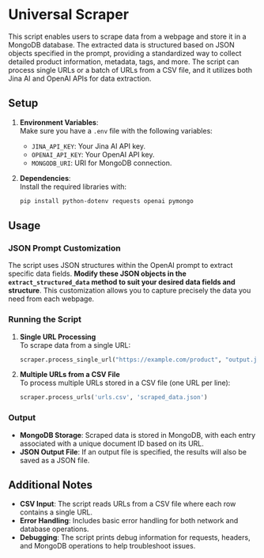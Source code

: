 # Universal Scraper

This script enables users to scrape data from a webpage and store it in a MongoDB database. The extracted data is structured based on JSON objects specified in the prompt, providing a standardized way to collect detailed product information, metadata, tags, and more. The script can process single URLs or a batch of URLs from a CSV file, and it utilizes both Jina AI and OpenAI APIs for data extraction.

## Setup

1. **Environment Variables**:  
   Make sure you have a `.env` file with the following variables:
   - `JINA_API_KEY`: Your Jina AI API key.
   - `OPENAI_API_KEY`: Your OpenAI API key.
   - `MONGODB_URI`: URI for MongoDB connection.

2. **Dependencies**:  
   Install the required libraries with:
   ```bash
   pip install python-dotenv requests openai pymongo
   ```

## Usage

### JSON Prompt Customization

The script uses JSON structures within the OpenAI prompt to extract specific data fields. **Modify these JSON objects in the `extract_structured_data` method to suit your desired data fields and structure**. This customization allows you to capture precisely the data you need from each webpage.

### Running the Script

1. **Single URL Processing**  
   To scrape data from a single URL:
   ```python
   scraper.process_single_url("https://example.com/product", "output.json")
   ```

2. **Multiple URLs from a CSV File**  
   To process multiple URLs stored in a CSV file (one URL per line):
   ```python
   scraper.process_urls('urls.csv', 'scraped_data.json')
   ```

### Output

- **MongoDB Storage**: Scraped data is stored in MongoDB, with each entry associated with a unique document ID based on its URL.
- **JSON Output File**: If an output file is specified, the results will also be saved as a JSON file.

## Additional Notes

- **CSV Input**: The script reads URLs from a CSV file where each row contains a single URL.
- **Error Handling**: Includes basic error handling for both network and database operations.
- **Debugging**: The script prints debug information for requests, headers, and MongoDB operations to help troubleshoot issues.

